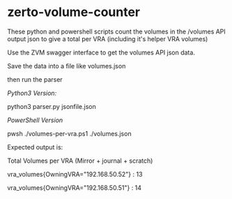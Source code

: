 # zerto-volume-counter

These python and powershell scripts count the volumes in the /volumes API output json to give a total per VRA (including it's helper VRA volumes)

Use the ZVM swagger interface to get the volumes API json data. 

Save the data into a file like volumes.json

then run the parser

*Python3 Version:*

python3 parser.py jsonfile.json

*PowerShell Version*

pwsh ./volumes-per-vra.ps1 ./volumes.json

Expected output is:

Total Volumes per VRA (Mirror + journal + scratch)

vra_volumes{OwningVRA="192.168.50.52"} : 13

vra_volumes{OwningVRA="192.168.50.51"} : 14
